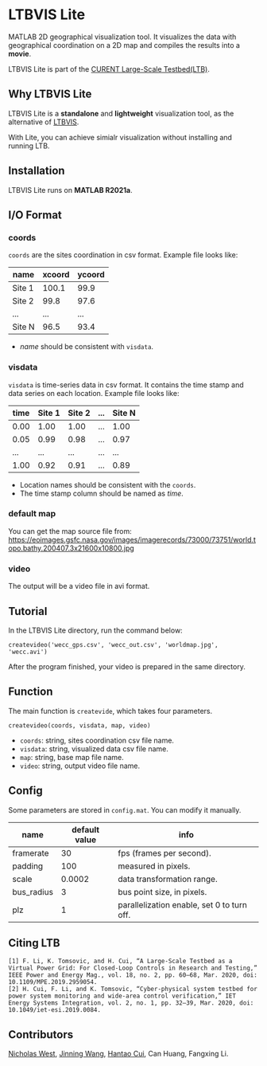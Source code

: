 # LTBVIS Lite

MATLAB 2D geographical visualization tool. It visualizes the data with geographical coordination on a 2D map and compiles the results into a **movie**.

LTBVIS Lite is part of the [CURENT Large-Scale Testbed(LTB)](https://github.com/CURENT/ltb).

## Why LTBVIS Lite

LTBVIS Lite is a **standalone** and **lightweight** visualization tool, as the alternative of [LTBVIS](https://github.com/CURENT/ltbvis).

With Lite, you can achieve simialr visualization without installing and running LTB.

## Installation

LTBVIS Lite runs on **MATLAB R2021a**.

## I/O Format

### coords
`coords` are the sites coordination in csv format. Example file looks like:

|  name  | xcoord  | ycoord |
|  ----  | ----  | ---- |
|  Site 1  |  100.1  |  99.9  |
|  Site 2  | 99.8 | 97.6 |
|...|...|...|...|...|...|
|  Site N  | 96.5 | 93.4 |

* *name* should be consistent with `visdata`.

### visdata
`visdata` is time-series data in csv format. It contains the time stamp and data series on each location. Example file looks like:

|  time  | Site 1 | Site 2 |  ...  | Site N |
|  ----  | ----  | ----  | ----  | ----  |
|  0.00  |  1.00  |  1.00  |  ...  |  1.00  |
|  0.05  | 0.99 | 0.98 |...|0.97|
|...|...|...|...|...|...|
|  1.00  | 0.92 | 0.91 |...|0.89|

* Location names should be consistent with the `coords`.
* The time stamp column should be named as *time*.

### default map
You can get the map source file from:
<https://eoimages.gsfc.nasa.gov/images/imagerecords/73000/73751/world.topo.bathy.200407.3x21600x10800.jpg>

### video
The output will be a video file in avi format.

## Tutorial
In the LTBVIS Lite directory, run the command below:

```
createvideo('wecc_gps.csv', 'wecc_out.csv', 'worldmap.jpg', 'wecc.avi')
```

After the program finished, your video is prepared in the same directory.

## Function
The main function is `createvide`, which takes four parameters.

```
createvideo(coords, visdata, map, video)
```

* `coords`: string, sites coordination csv file name.
* `visdata`: string, visualized data csv file name.
* `map`: string, base map file name.
* `video`: string, output video file name.

## Config
Some parameters are stored in `config.mat`. You can modify it manually.

| name       | default value | info                                       |
|------------|---------------|--------------------------------------------|
| framerate  | 30            | fps (frames per second).                   |
| padding    | 100           | measured in pixels.                        |
| scale      | 0.0002        | data transformation range.                 |
| bus_radius | 3             | bus point size, in pixels.                 |
| plz        | 1             | parallelization enable, set 0 to turn off. |

## Citing LTB
```
[1] F. Li, K. Tomsovic, and H. Cui, “A Large-Scale Testbed as a Virtual Power Grid: For Closed-Loop Controls in Research and Testing,” IEEE Power and Energy Mag., vol. 18, no. 2, pp. 60–68, Mar. 2020, doi: 10.1109/MPE.2019.2959054.
[2] H. Cui, F. Li, and K. Tomsovic, “Cyber‐physical system testbed for power system monitoring and wide‐area control verification,” IET Energy Systems Integration, vol. 2, no. 1, pp. 32–39, Mar. 2020, doi: 10.1049/iet-esi.2019.0084.
```

## Contributors
[Nicholas West](https://github.com/TheHashTableSlasher), [Jinning Wang](https://github.com/jinningwang), [Hantao Cui](https://github.com/cuihantao), Can Huang, Fangxing Li.
